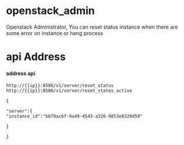 # openstack_admin
Openstack Administrator, You can reset status instance when there are some error on instance or hang process


# api Address

#### address api
```
http://{{ip}}:8586/v1/server/reset_status
http://{{ip}}:8586/v1/server/reset_states_active

{

"server":{
"instance_id":"bb79ac6f-9a49-4543-a326-9853e8320d59"

}

}

```
